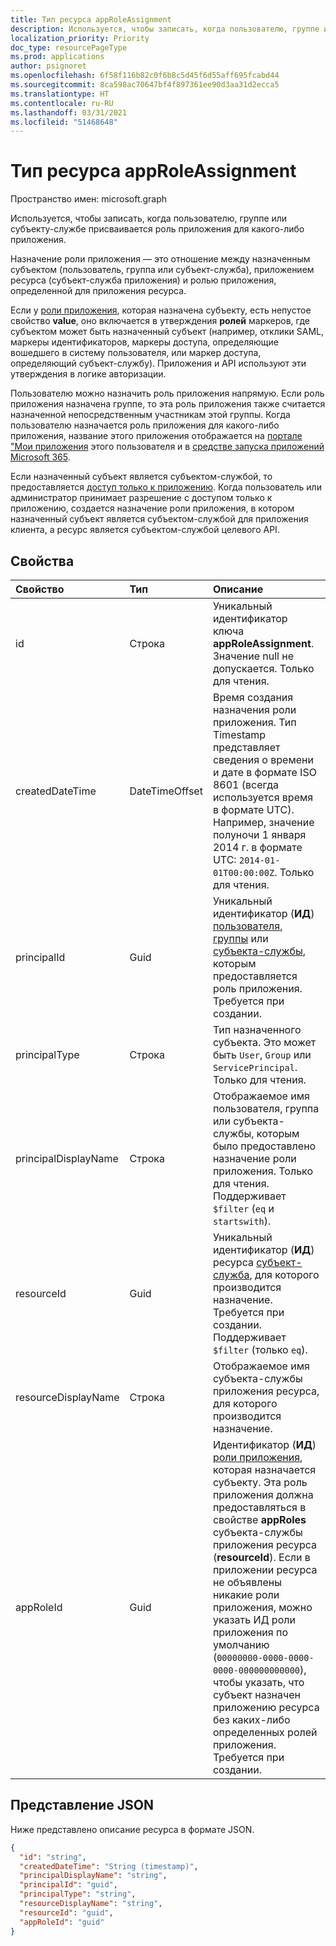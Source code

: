 ```yaml
---
title: Тип ресурса appRoleAssignment
description: Используется, чтобы записать, когда пользователю, группе или субъекту-службе присваивается роль приложения в субъекте-службе приложения. Можно создавать, читать и удалять назначения ролей приложений.
localization_priority: Priority
doc_type: resourcePageType
ms.prod: applications
author: psignoret
ms.openlocfilehash: 6f58f116b82c0f6b8c5d45f6d55aff695fcabd44
ms.sourcegitcommit: 8ca598ac70647bf4f897361ee90d3aa31d2ecca5
ms.translationtype: HT
ms.contentlocale: ru-RU
ms.lasthandoff: 03/31/2021
ms.locfileid: "51468648"
---
```

# <a name="approleassignment-resource-type"></a>Тип ресурса appRoleAssignment

Пространство имен: microsoft.graph

Используется, чтобы записать, когда пользователю, группе или субъекту-службе присваивается роль приложения для какого-либо приложения.

Назначение роли приложения — это отношение между назначенным субъектом (пользователь, группа или субъект-служба), приложением ресурса (субъект-служба приложения) и ролью приложения, определенной для приложения ресурса.

Если у [роли приложения](approle.md), которая назначена субъекту, есть непустое свойство **value**, оно включается в утверждения **ролей** маркеров, где субъектом может быть назначенный субъект (например, отклики SAML, маркеры идентификаторов, маркеры доступа, определяющие вошедшего в систему пользователя, или маркер доступа, определяющий субъект-службу). Приложения и API используют эти утверждения в логике авторизации.

Пользователю можно назначить роль приложения напрямую. Если роль приложения назначена группе, то эта роль приложения также считается назначенной непосредственным участникам этой группы. Когда пользователю назначается роль приложения для какого-либо приложения, название этого приложения отображается на [портале "Мои приложения](/azure/active-directory/user-help/my-apps-portal-end-user-access) этого пользователя и в [средстве запуска приложений Microsoft 365](https://support.office.com/article/meet-the-office-365-app-launcher-79f12104-6fed-442f-96a0-eb089a3f476a).

Если назначенный субъект является субъектом-службой, то предоставляется [доступ только к приложению](/azure/active-directory/develop/v2-permissions-and-consent#permission-types). Когда пользователь или администратор принимает разрешение с доступом только к приложению, создается назначение роли приложения, в котором назначенный субъект является субъектом-службой для приложения клиента, а ресурс является субъектом-службой целевого API.

## <a name="properties"></a>Свойства

| Свойство | Тип | Описание |
|:---------------|:--------|:----------|
| id | Строка | Уникальный идентификатор ключа **appRoleAssignment**. Значение null не допускается. Только для чтения. |
| createdDateTime | DateTimeOffset | Время создания назначения роли приложения. Тип Timestamp представляет сведения о времени и дате в формате ISO 8601 (всегда используется время в формате UTC). Например, значение полуночи 1 января 2014 г. в формате UTC: `2014-01-01T00:00:00Z`. Только для чтения.  |
| principalId | Guid | Уникальный идентификатор (**ИД**) [пользователя](user.md), [группы](group.md) или [субъекта-службы](serviceprincipal.md), которым предоставляется роль приложения. Требуется при создании.  |
| principalType | Строка | Тип назначенного субъекта. Это может быть `User`, `Group` или `ServicePrincipal`. Только для чтения.  |
| principalDisplayName | Строка |Отображаемое имя пользователя, группа или субъекта-службы, которым было предоставлено назначение роли приложения. Только для чтения. Поддерживает `$filter` (`eq` и `startswith`). |
| resourceId | Guid |Уникальный идентификатор (**ИД**) ресурса [субъект-служба](serviceprincipal.md), для которого производится назначение. Требуется при создании. Поддерживает `$filter` (только `eq`). |
| resourceDisplayName | Строка | Отображаемое имя субъекта-службы приложения ресурса, для которого производится назначение.  |
| appRoleId | Guid | Идентификатор (**ИД**) [роли приложения](approle.md), которая назначается субъекту. Эта роль приложения должна предоставляться в свойстве **appRoles** субъекта-службы приложения ресурса (**resourceId**). Если в приложении ресурса не объявлены никакие роли приложения, можно указать ИД роли приложения по умолчанию (`00000000-0000-0000-0000-000000000000`), чтобы указать, что субъект назначен приложению ресурса без каких-либо определенных ролей приложения. Требуется при создании.  |

## <a name="json-representation"></a>Представление JSON

Ниже представлено описание ресурса в формате JSON.

<!-- {
  "blockType": "resource",
  "optionalProperties": [

  ],
  "@odata.type": "microsoft.graph.appRoleAssignment"
}-->

```json
{
  "id": "string",
  "createdDateTime": "String (timestamp)",
  "principalDisplayName": "string",
  "principalId": "guid",
  "principalType": "string",
  "resourceDisplayName": "string",
  "resourceId": "guid",
  "appRoleId": "guid"
}
```

<!-- uuid: 8fcb5dbc-d5aa-4681-8e31-b001d5168d79
2015-10-25 14:57:30 UTC -->
<!--
{
  "type": "#page.annotation",
  "description": "appRoleAssignment resource",
  "keywords": "",
  "section": "documentation",
  "tocPath": "",
  "suppressions": []
}
-->
